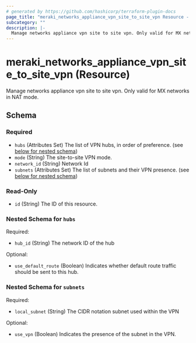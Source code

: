 ```yaml
---
# generated by https://github.com/hashicorp/terraform-plugin-docs
page_title: "meraki_networks_appliance_vpn_site_to_site_vpn Resource - terraform-provider-meraki"
subcategory: ""
description: |-
  Manage networks appliance vpn site to site vpn. Only valid for MX networks in NAT mode.
---
```


# meraki_networks_appliance_vpn_site_to_site_vpn (Resource)

Manage networks appliance vpn site to site vpn. Only valid for MX networks in NAT mode.



<!-- schema generated by tfplugindocs -->
## Schema

### Required

- `hubs` (Attributes Set) The list of VPN hubs, in order of preference. (see [below for nested schema](#nestedatt--hubs))
- `mode` (String) The site-to-site VPN mode.
- `network_id` (String) Network Id
- `subnets` (Attributes Set) The list of subnets and their VPN presence. (see [below for nested schema](#nestedatt--subnets))

### Read-Only

- `id` (String) The ID of this resource.

<a id="nestedatt--hubs"></a>
### Nested Schema for `hubs`

Required:

- `hub_id` (String) The network ID of the hub

Optional:

- `use_default_route` (Boolean) Indicates whether default route traffic should be sent to this hub.


<a id="nestedatt--subnets"></a>
### Nested Schema for `subnets`

Required:

- `local_subnet` (String) The CIDR notation subnet used within the VPN

Optional:

- `use_vpn` (Boolean) Indicates the presence of the subnet in the VPN.
